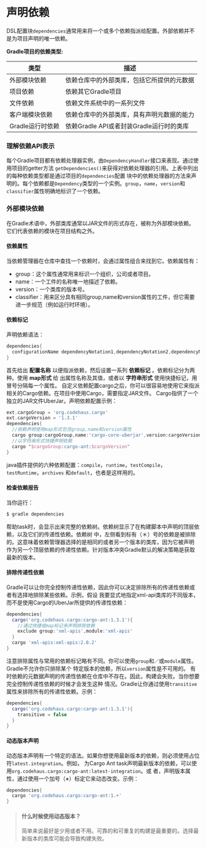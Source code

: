 声明依赖
========================
DSL配置块`dependencies`通常用来将一个或多个依赖指派给配置。外部依赖并不是为项目声明的唯一依赖。

**Gradle项目的依赖类型:**

类型|描述
---|---
外部模块依赖|依赖仓库中的外部类库，包括它所提供的元数据  
项目依赖|依赖其它Gradle项目
文件依赖|依赖文件系统中的一系列文件
客户端模块依赖|依赖仓库中的外部类库，具有声明元数据的能力
Gradle运行时依赖|依赖Gradle API或者封装Gradle运行时的类库

### 理解依赖API表示
每个Gradle项目都有依赖处理器实例，由`DependencyHandler`接口来表现。通过使用项目的getter方法
`getDependencies()`来获得对依赖处理器的引用。上表中列出的每种依赖类型都是通过项目的`dependencies`配置
块中的依赖处理器的方法来声明的。每个依赖都是`Dependency`类型的一个实例。`group`，`name`，`version`和
`classifier`属性明确地标识了一个依赖。

### 外部模块依赖
在Gradle术语中，外部类库通常以JAR文件的形式存在，被称为外部模块依赖。它们代表依赖的模块在项目结构之外。
#### 依赖属性
当依赖管理器在仓库中查找一个依赖时，会通过属性组合来找到它。依赖属性有：
+ group：这个属性通常用来标识一个组织，公司或者项目。
+ name：一个工件的名称唯一地描述了依赖。
+ version：一个类库的版本号。
+ classifier：用来区分具有相同group,name和version属性的工件，但它需要进一步规范（例如运行时环境）。

#### 依赖标记
声明依赖语法：
```gradle
dependencies{
  configurationName dependencyNotation1,dependencyNotation2,dependencyNotation3...
}
```
首先给出 **配置名称** 以便指派依赖，然后设置一系列 **依赖标记** 。依赖标记分为两种。使用 **map形式** 给
出属性名称及其值，或者以 **字符串形式** 使用快捷标记，用冒号分隔每一个属性。
自定义依赖配置cargo之后，你可以很容易地使用它来指派相关的Cargo依赖。在项目中使用Cargo，需要指定JAR文件。
Cargo指供了一个独立的JAR文件UberJar。声明依赖配置示例：
```gradle
ext.cargoGroup = 'org.codehaus.cargo'
ext.cargoVersion = '1.3.1'
dependencies{
  //依赖声明使用map形式包含group,name和version属性
  cargo group:cargoGroup,name:'cargo-core-uberjar',version:cargoVersion
  //以字符串形式快捷声明依赖
  cargo "$cargoGroup:cargo-ant:$cargoVersion"
}
```
java插件提供的六种依赖配置：`compile`，`runtime`，`testCompile`，`testRuntime`，`archives`
和`default`，也者是这样用的。
#### 检查依赖报告
当你运行：
```powershell
$ gradle dependencies
```
帮助task时，会显示出来完整的依赖树。依赖树显示了在构建脚本中声明的顶层依赖，以及它们的传递性依赖。依赖树
中，左侧看到标有（＊）号的依赖是被排除的。这意味着依赖管理器选择的是相同的或者另一个版本的类库，因为它被声明
作为另一个顶层依赖的传递性依赖。针对版本冲突Gradle默认的解决策略是获取最新的版本。
#### 排除传递性依赖
Gradle可以让你完全控制传递性依赖，因此你可以决定排除所有的传递性依赖或者有选择地排除某些依赖。示例，假设
我要显式地指定xml-api类库的不同版本，而不是使用Cargo的UberJar所提供的传递性依赖：
```gradle
dependencies{
  cargo('org.codehaus.cargo:cargo-ant:1.3.1'){
    //通过快捷或map标记来声明排除依赖
    exclude group:'xml-apis',module:'xml-apis'
  }
  cargo 'xml-apis:xml-apis:2.0.2'
}
```
注意排除属性与常用的依赖标记略有不同。你可以使用`group`和`／`或`module`属性。Gradle不允许你只排除某个
特定版本的依赖，所以`version`属性是不可用的。
有时依赖的元数据声明的传递性依赖在仓库中不存在。因此，构建会失败。当你想要完全控制传递性依赖的时候才会发生这种
情况。Gradle让你通过使用`transitive`属性来排除所有的传递性依赖。示例：
```gradle
dependencies{
  cargo('org.codehaus.cargo:cargo-ant:1.3.1'){
    transitive = false
  }
}
```
#### 动态版本声明
动态版本声明有一个特定的语法。如果你想使用最新版本的依赖，则必须使用占位符`latest.integration`。例如，
为Cargo Ant task声明最新版本的依赖，可以使用`org.codehaus.cargo:cargo-ant:latest-integration`。或
者，声明版本属性，通过使用一个加号（**+**）标定它来动态改变。示例：
```gradle
dependencies{
  cargo 'org.codehaus.cargo:cargo-ant:1.+'
}
```
> #### 什么时候使用动态版本？
> 简单来说最好是少用或者不用。可靠的和可重复的构建是最重要的。选择最新版本的类库可能会导致构建失败。
